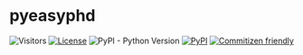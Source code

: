 # pyeasyphd

![Visitors](https://visitor-badge.laobi.icu/badge?page_id=Easy-PhD.pyeasyphd)
[![License](https://img.shields.io/badge/license-GPLv3-blue.svg)](https://www.gnu.org/licenses/gpl-3.0.en.html)
![PyPI - Python Version](https://img.shields.io/pypi/pyversions/pyeasyphd)
[![PyPI](https://img.shields.io/pypi/v/pyeasyphd)](https://pypi.org/project/pyeasyphd/)
[![Commitizen friendly](https://img.shields.io/badge/commitizen-friendly-brightgreen.svg)](http://commitizen.github.io/cz-cli/)
